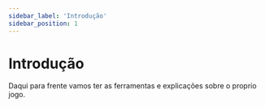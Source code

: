 ```yaml
---
sidebar_label: 'Introdução'
sidebar_position: 1
---
```


# Introdução

Daqui para frente vamos ter as ferramentas e explicações sobre o proprio jogo.